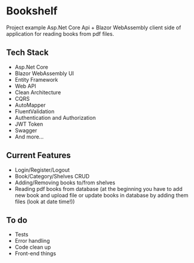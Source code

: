# Bookshelf

Project example Asp.Net Core Api + Blazor WebAssembly client side of application for reading books from pdf files.

## Tech Stack

- Asp.Net Core
- Blazor WebAssembly UI
- Entity Framework
- Web API
- Clean Architecture
- CQRS
- AutoMapper
- FluentValidation
- Authentication and Authorization
- JWT Token
- Swagger
- And more...

## Current Features

- Login/Register/Logout
- Book/Category/Shelves CRUD
- Adding/Removing books to/from shelves
- Reading pdf books from database (at the beginning you have to add new book and upload file or update books in database by adding them files (look at date time!))

## To do

- Tests
- Error handling
- Code clean up
- Front-end things